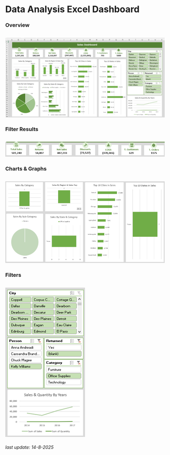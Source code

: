 # Data Analysis Excel Dashboard
### Overview

![overview](./assets/general.png)
---
### Filter Results

![results](./assets/filter3.2.png)
---
### Charts & Graphs

![charts](./assets/filter1.2.png)
---
### Filters

![filters](./assets/filter2.2.png)
---
###### last update: 14-8-2025